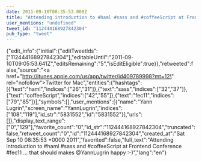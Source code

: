 ```yaml
---
date: 2011-09-10T08:35:53.000Z
title: "Attending introduction to #haml #sass and #coffeeScript at Frontend Conference #fec11 ... that should makes <a href='http://twitter.com/YannLugrin'>@YannLugrin</a> happy :-)″"
user_mentions: "undefined"
tweet_id: "112444168927842304"
pub_type: "tweet"
---
```

{"edit_info":{"initial":{"editTweetIds":["112444168927842304"],"editableUntil":"2011-09-10T09:05:53.641Z","editsRemaining":"5","isEditEligible":true}},"retweeted":false,"source":"<a href=\"http://itunes.apple.com/us/app/twitter/id409789998?mt=12\" rel=\"nofollow\">Twitter for Mac</a>","entities":{"hashtags":[{"text":"haml","indices":["26","31"]},{"text":"sass","indices":["32","37"]},{"text":"coffeeScript","indices":["42","55"]},{"text":"fec11","indices":["79","85"]}],"symbols":[],"user_mentions":[{"name":"Yann Lugrin","screen_name":"YannLugrin","indices":["108","119"],"id_str":"5831552","id":"5831552"}],"urls":[]},"display_text_range":["0","129"],"favorite_count":"0","id_str":"112444168927842304","truncated":false,"retweet_count":"0","id":"112444168927842304","created_at":"Sat Sep 10 08:35:53 +0000 2011","favorited":false,"full_text":"Attending introduction to #haml #sass and #coffeeScript at Frontend Conference #fec11 ... that should makes @YannLugrin happy :-)","lang":"en"}
